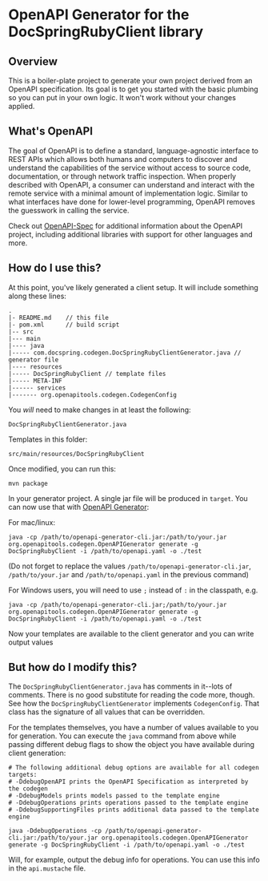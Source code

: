 # OpenAPI Generator for the DocSpringRubyClient library

## Overview

This is a boiler-plate project to generate your own project derived from an OpenAPI specification.
Its goal is to get you started with the basic plumbing so you can put in your own logic.
It won't work without your changes applied.

## What's OpenAPI

The goal of OpenAPI is to define a standard, language-agnostic interface to REST APIs which allows both humans and computers to discover and understand the capabilities of the service without access to source code, documentation, or through network traffic inspection.
When properly described with OpenAPI, a consumer can understand and interact with the remote service with a minimal amount of implementation logic.
Similar to what interfaces have done for lower-level programming, OpenAPI removes the guesswork in calling the service.

Check out [OpenAPI-Spec](https://github.com/OAI/OpenAPI-Specification) for additional information about the OpenAPI project, including additional libraries with support for other languages and more.

## How do I use this?

At this point, you've likely generated a client setup. It will include something along these lines:

```
.
|- README.md    // this file
|- pom.xml      // build script
|-- src
|--- main
|---- java
|----- com.docspring.codegen.DocSpringRubyClientGenerator.java // generator file
|---- resources
|----- DocSpringRubyClient // template files
|----- META-INF
|------ services
|------- org.openapitools.codegen.CodegenConfig
```

You _will_ need to make changes in at least the following:

`DocSpringRubyClientGenerator.java`

Templates in this folder:

`src/main/resources/DocSpringRubyClient`

Once modified, you can run this:

```
mvn package
```

In your generator project. A single jar file will be produced in `target`. You can now use that with [OpenAPI Generator](https://openapi-generator.tech):

For mac/linux:

```
java -cp /path/to/openapi-generator-cli.jar:/path/to/your.jar org.openapitools.codegen.OpenAPIGenerator generate -g DocSpringRubyClient -i /path/to/openapi.yaml -o ./test
```

(Do not forget to replace the values `/path/to/openapi-generator-cli.jar`, `/path/to/your.jar` and `/path/to/openapi.yaml` in the previous command)

For Windows users, you will need to use `;` instead of `:` in the classpath, e.g.

```
java -cp /path/to/openapi-generator-cli.jar;/path/to/your.jar org.openapitools.codegen.OpenAPIGenerator generate -g DocSpringRubyClient -i /path/to/openapi.yaml -o ./test
```

Now your templates are available to the client generator and you can write output values

## But how do I modify this?

The `DocSpringRubyClientGenerator.java` has comments in it--lots of comments. There is no good substitute
for reading the code more, though. See how the `DocSpringRubyClientGenerator` implements `CodegenConfig`.
That class has the signature of all values that can be overridden.

For the templates themselves, you have a number of values available to you for generation.
You can execute the `java` command from above while passing different debug flags to show
the object you have available during client generation:

```
# The following additional debug options are available for all codegen targets:
# -DdebugOpenAPI prints the OpenAPI Specification as interpreted by the codegen
# -DdebugModels prints models passed to the template engine
# -DdebugOperations prints operations passed to the template engine
# -DdebugSupportingFiles prints additional data passed to the template engine

java -DdebugOperations -cp /path/to/openapi-generator-cli.jar:/path/to/your.jar org.openapitools.codegen.OpenAPIGenerator generate -g DocSpringRubyClient -i /path/to/openapi.yaml -o ./test
```

Will, for example, output the debug info for operations.
You can use this info in the `api.mustache` file.
